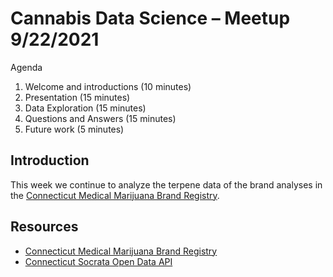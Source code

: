# Cannabis Data Science – Meetup 9/22/2021

Agenda

1. Welcome and introductions (10 minutes)
2. Presentation (15 minutes)
3. Data Exploration (15 minutes)
4. Questions and Answers (15 minutes)
5. Future work (5 minutes)

## Introduction

This week we continue to analyze the terpene data of the brand analyses in the [Connecticut Medical Marijuana Brand Registry](https://data.ct.gov/Health-and-Human-Services/Medical-Marijuana-Brand-Registry/egd5-wb6r/data).

## Resources

- [Connecticut Medical Marijuana Brand Registry](https://data.ct.gov/Health-and-Human-Services/Medical-Marijuana-Brand-Registry/egd5-wb6r/data)
- [Connecticut Socrata Open Data API](https://dev.socrata.com/foundry/data.ct.gov/egd5-wb6r)
